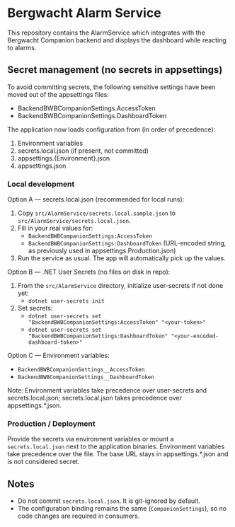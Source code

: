 # Bergwacht Alarm Service

This repository contains the AlarmService which integrates with the Bergwacht Companion backend and displays the dashboard while reacting to alarms.

## Secret management (no secrets in appsettings)

To avoid committing secrets, the following sensitive settings have been moved out of the appsettings files:
- BackendBWBCompanionSettings.AccessToken
- BackendBWBCompanionSettings.DashboardToken

The application now loads configuration from (in order of precedence):
1. Environment variables
2. secrets.local.json (if present, not committed)
3. appsettings.{Environment}.json
4. appsettings.json

### Local development

Option A — secrets.local.json (recommended for local runs):
1. Copy `src/AlarmService/secrets.local.sample.json` to `src/AlarmService/secrets.local.json`.
2. Fill in your real values for:
   - `BackendBWBCompanionSettings:AccessToken`
   - `BackendBWBCompanionSettings:DashboardToken` (URL-encoded string, as previously used in appsettings.Production.json)
3. Run the service as usual. The app will automatically pick up the values.

Option B — .NET User Secrets (no files on disk in repo):
1. From the `src/AlarmService` directory, initialize user-secrets if not done yet:
   - `dotnet user-secrets init`
2. Set secrets:
   - `dotnet user-secrets set "BackendBWBCompanionSettings:AccessToken" "<your-token>"`
   - `dotnet user-secrets set "BackendBWBCompanionSettings:DashboardToken" "<your-encoded-dashboard-token>"`

Option C — Environment variables:
- `BackendBWBCompanionSettings__AccessToken`
- `BackendBWBCompanionSettings__DashboardToken`

Note: Environment variables take precedence over user-secrets and secrets.local.json; secrets.local.json takes precedence over appsettings.*.json.

### Production / Deployment

Provide the secrets via environment variables or mount a `secrets.local.json` next to the application binaries. Environment variables take precedence over the file. The base URL stays in appsettings.*.json and is not considered secret.

## Notes

- Do not commit `secrets.local.json`. It is git-ignored by default.
- The configuration binding remains the same (`CompanionSettings`), so no code changes are required in consumers.

